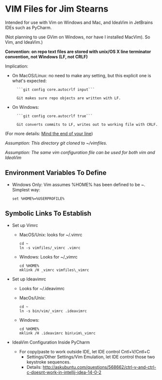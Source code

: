 # VIM Files for Jim Stearns

Intended for use with Vim on Windows and Mac, and IdeaVim in JetBrains IDEs such as PyCharm.

(Not planning to use GVim on Windows, nor have I installed MacVim). So Vim, and IdeaVim.)

__Convention: on repo text files are stored with unix/OS X line terminator convention, not Windows (LF, not CRLF)__ 

Implication:
	 
* On MacOS/Linux: no need to make any setting, but this explicit one is what's expected:
	 
		```git config core.autocrlf input```
		
		Git makes sure repo objects are written with LF.
		
* On Windows:

		```git config core.autocrlf true```
		
		Git converts commits to LF, writes out to working file with CRLF.
		
(For more details: [Mind the end of your line](http://adaptivepatchwork.com/2012/03/01/mind-the-end-of-your-line/))

_Assumption: This directory git cloned to ~/vimfiles._

_Assumption: The same vim configuration file can be used for both vim and IdeaVim_

## Environment Variables To Define

* Windows Only: Vim assumes %HOME% has been defined to be ~. Simplest way:

	```set %HOME%=%USERPROFILE%```

## Symbolic Links To Establish

* Set up Vimrc 
	* 	MacOS/Unix: looks for ~/.vimrc
		
		```
		cd ~
		ln -s vimfiles/_vimrc .vimrc
		```
	* Windows: Looks for ~/_vimrc 

		```
		cd %HOME%
		mklink /H _vimrc vimfiles\_vimrc
		```

* Set up Ideavimrc
	* Looks for ~/.ideavimrc
	* MacOs/Unix: 
		
		```
		cd ~
		ln -s bin/vim/_vimrc .ideavimrc
		```
		
	* Windows:

		```
		cd %HOME%
		mklink /H .ideavimrc bin\vim\_vimrc
		````
* IdeaVim Configuration Inside PyCharm

	* For copy/paste to work outside IDE, let IDE control Cntl+V/Cntl+C
		* Settings/Other Settings/Vim Emulation,
			let IDE control those two keystroke sequences.
		* Details: http://askubuntu.com/questions/568662/ctrl-v-and-ctrl-c-doesnt-work-in-intellij-idea-14-0-2


